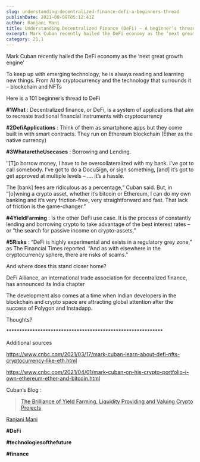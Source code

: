 ```yaml
---
slug: understanding-decentralized-finance-defi-a-beginners-thread
publishDate: 2021-08-09T05:12:41Z
author: Ranjani Mani
title: Understanding Decentralized Finance (DeFi) – A beginner’s thread 
excerpt: Mark Cuban recently hailed the DeFi economy as the ‘next great growth engine’ To keep up with emerging technology, he is always reading and learning new things. From AI to cryptocurrency and the technology that surrounds it – blockchain and NFTs Here is a 101 beginner’s thread to DeFi #1What : Decentralized finance, or DeFi, is a  ... 
category: 21,1
---
```


Mark Cuban recently hailed the DeFi economy as the ‘next great growth engine’

To keep up with emerging technology, he is always reading and learning new things. From AI to cryptocurrency and the technology that surrounds it – blockchain and NFTs

Here is a 101 beginner’s thread to DeFi

**#1What** : Decentralized finance, or DeFi, is a system of applications that aim to recreate traditional financial instruments with cryptocurrency

**#2DefiApplications** : Think of them as smartphone apps but they come built in with smart contracts. They run on Ethereum blockchain (Ether as the native currency)

**#3WhataretheUsecases** : Borrowing and Lending.

″\[T\]o borrow money, I have to be overcollateralized with my bank. I’ve got to call somebody. I’ve got to do a DocuSign, or sign something, \[and\] it’s got to get approved at multiple levels – …. it’s a hassle.

The \[bank\] fees are ridiculous as a percentage,” Cuban said. But, in ”\[o\]wning a crypto asset, whether it’s bitcoin or Ethereum, I can do my own banking and it’s very friction-free, very straightforward and fast. That lack of friction is the game-changer.”

**#4YieldFarming** : Is the other DeFi use case. It is the process of constantly lending and borrowing crypto to take advantage of the best interest rates – or “the search for passive income on crypto-assets,” 

**#5Risks** : “DeFi is highly experimental and exists in a regulatory grey zone,” as The Financial Times reported. “And as with elsewhere in the cryptocurrency sphere, there are risks of scams.”

And where does this stand closer home?

DeFi Alliance, an international trade association for decentralized finance, has announced its India chapter

The development also comes at a time when Indian developers in the blockchain and crypto space are attracting global attention after the success of Polygon and Instadapp.

Thoughts?

\*\*\*\*\*\*\*\*\*\*\*\*\*\*\*\*\*\*\*\*\*\*\*\*\*\*\*\*\*\*\*\*\*\*\*\*\*\*\*\*\*\*\*\*\*\*\*\*\*\*\*\*\*\*\*\*\*\*\*\*

Additional sources

https://www.cnbc.com/2021/03/17/mark-cuban-learn-about-defi-nfts-cryptocurrency-like-eth.html

https://www.cnbc.com/2021/04/01/mark-cuban-on-his-crypto-portfolio-i-own-ethereum-ether-and-bitcoin.html

Cuban’s Blog : 

> [The Brilliance of Yield Farming, Liquidity Providing and Valuing Crypto Projects](https://blogmaverick.com/2021/06/13/the-brilliance-of-yield-farming-liquidity-providing-and-valuing-crypto-projects/)

[Ranjani Mani](https://www.linkedin.com/feed/#)

**#DeFi**

**#technologiesofthefuture**

**#finance**